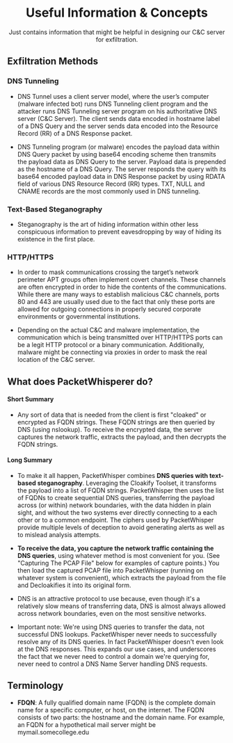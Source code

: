 <h1 align="center">Useful Information & Concepts</h1>

<p align="center">Just contains information that might be helpful in designing our C&C server for exfiltration.</p>

## Exfiltration Methods
### DNS Tunneling
* DNS Tunnel uses a client server model, where the user’s computer (malware infected bot) runs 
DNS Tunneling client program and the attacker runs DNS Tunneling server program on his authoritative DNS server 
(C&C Server). The client sends data encoded in hostname label of a DNS Query and the server sends data encoded into 
the Resource Record (RR) of a DNS Response packet.

* DNS Tunneling program (or malware) encodes the payload data within DNS Query packet by using base64 encoding 
scheme then transmits the payload data as DNS Query to the server. Payload data is prepended as the hostname of a 
DNS Query. The server responds the query with its base64 encoded payload data in DNS Response packet by using RDATA 
field of various DNS Resource Record (RR) types. TXT, NULL and CNAME records are the most commonly used in DNS tunneling.

### Text-Based Steganography
* Steganography  is  the  art  of  hiding  information  within  other  less conspicuous  information  to  prevent  eavesdropping  by  way  of  hiding  its existence  in  the first place.

### HTTP/HTTPS
* In order to mask communications crossing the target’s network perimeter APT groups often implement covert channels. These channels are often encrypted in order to hide the contents of the communications. While there are many ways to establish malicious C&C channels, ports 80 and 443 are usually used due to the fact that only these ports are allowed for outgoing connections in properly secured corporate environments or governmental institutions.

* Depending on the actual C&C and malware implementation, the communication which is being transmitted over HTTP/HTTPS ports can be a legit HTTP protocol or a binary communication. Additionally, malware might be connecting via proxies in order to mask the real location of the C&C server.

## What does PacketWhisperer do?

#### Short Summary
* Any sort of data that is needed from the client is first "cloaked" or encrypted as FQDN strings. These FQDN strings are then queried by DNS (using nslookup). To receive the encrypted data, the server captures the network traffic, extracts the payload, and then decrypts the FQDN strings.

#### Long Summary
* To make it all happen, PacketWhisper combines **DNS queries with text-based steganography**. Leveraging the Cloakify Toolset, it transforms the payload into a list of FQDN strings. PacketWhisper then uses the list of FQDNs to create sequential DNS queries, transferring the payload across (or within) network boundaries, with the data hidden in plain sight, and without the two systems ever directly connecting to a each other or to a common endpoint. The ciphers used by PacketWhisper provide multiple levels of deception to avoid generating alerts as well as to mislead analysis attempts.

* **To receive the data, you capture the network traffic containing the DNS queries**, using whatever method is most convenient for you. (See "Capturing The PCAP File" below for examples of capture points.) You then load the captured PCAP file into PacketWhisper (running on whatever system is convenient), which extracts the payload from the file and Decloakifies it into its original form.

* DNS is an attractive protocol to use because, even though it's a relatively slow means of transferring data, DNS is almost always allowed across network boundaries, even on the most sensitive networks.

* Important note: We're using DNS queries to transfer the data, not successful DNS lookups. PacketWhisper never needs to successfully resolve any of its DNS queries. In fact PacketWhisper doesn't even look at the DNS responses. This expands our use cases, and underscores the fact that we never need to control a domain we're querying for, never need to control a DNS Name Server handling DNS requests.

## Terminology
* **FDQN**: A fully qualified domain name (FQDN) is the complete domain name for a specific computer, or host, on the internet. The FQDN consists of two parts: the hostname and the domain name. For example, an FQDN for a hypothetical mail server might be mymail.somecollege.edu
